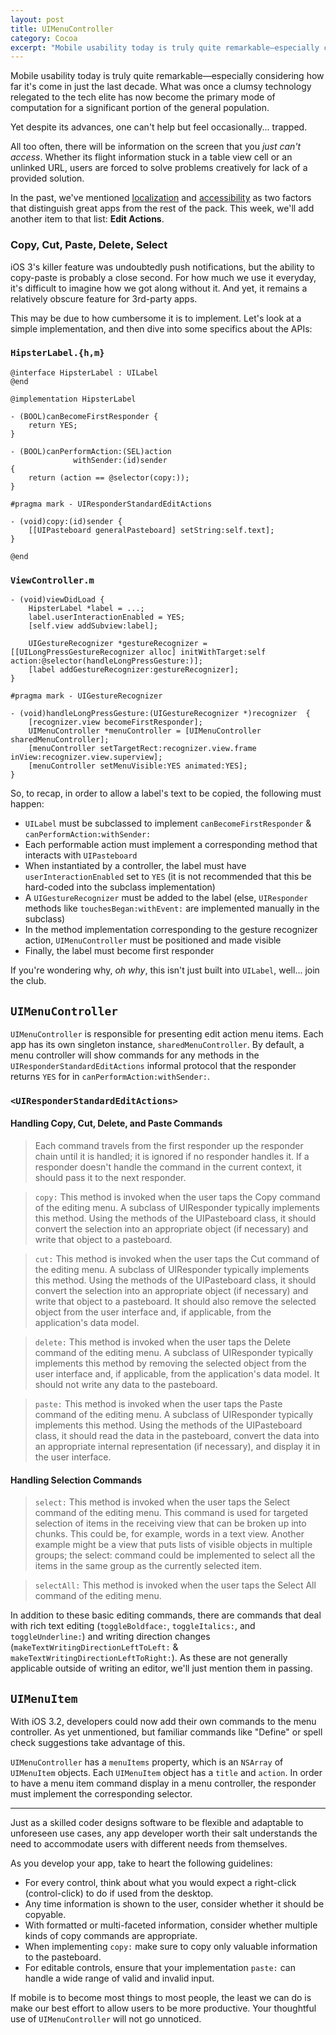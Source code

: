 ```yaml
---
layout: post
title: UIMenuController
category: Cocoa
excerpt: "Mobile usability today is truly quite remarkable—especially considering how far it's come in just the last decade. What was once a clumsy technology relegated to the tech elite has now become the primary mode of computation for a significant portion of the general population."
---
```


Mobile usability today is truly quite remarkable—especially considering how far it's come in just the last decade. What was once a clumsy technology relegated to the tech elite has now become the primary mode of computation for a significant portion of the general population.

Yet despite its advances, one can't help but feel occasionally... trapped.

All too often, there will be information on the screen that you _just can't access_. Whether its flight information stuck in a table view cell or an unlinked URL, users are forced to solve problems creatively for lack of a provided solution.

In the past, we've mentioned [localization](http://nshipster.com/nslocalizedstring) and [accessibility](http://nshipster.com/uiaccessibility) as two factors that distinguish great apps from the rest of the pack. This week, we'll add another item to that list: **Edit Actions**.

### Copy, Cut, Paste, Delete, Select

iOS 3's killer feature was undoubtedly push notifications, but the ability to copy-paste is probably a close second. For how much we use it everyday, it's difficult to imagine how we got along without it. And yet, it remains a relatively obscure feature for 3rd-party apps.

This may be due to how cumbersome it is to implement. Let's look at a simple implementation, and then dive into some specifics about the APIs:

### `HipsterLabel.{h,m}`

~~~{objective-c}
@interface HipsterLabel : UILabel
@end

@implementation HipsterLabel

- (BOOL)canBecomeFirstResponder {
    return YES;
}

- (BOOL)canPerformAction:(SEL)action
              withSender:(id)sender
{
    return (action == @selector(copy:));
}

#pragma mark - UIResponderStandardEditActions

- (void)copy:(id)sender {
   	[[UIPasteboard generalPasteboard] setString:self.text];
}

@end
~~~

### `ViewController.m`

~~~{objective-c}
- (void)viewDidLoad {
	HipsterLabel *label = ...;
	label.userInteractionEnabled = YES;
    [self.view addSubview:label];

    UIGestureRecognizer *gestureRecognizer = [[UILongPressGestureRecognizer alloc] initWithTarget:self action:@selector(handleLongPressGesture:)];
    [label addGestureRecognizer:gestureRecognizer];
}

#pragma mark - UIGestureRecognizer

- (void)handleLongPressGesture:(UIGestureRecognizer *)recognizer  {
	[recognizer.view becomeFirstResponder];
	UIMenuController *menuController = [UIMenuController sharedMenuController];
    [menuController setTargetRect:recognizer.view.frame inView:recognizer.view.superview];
    [menuController setMenuVisible:YES animated:YES];
}
~~~

So, to recap, in order to allow a label's text to be copied, the following must happen:

- `UILabel` must be subclassed to implement `canBecomeFirstResponder` & `canPerformAction:withSender:`
- Each performable action must implement a corresponding method that interacts with `UIPasteboard`
- When instantiated by a controller, the label must have `userInteractionEnabled` set to `YES` (it is not recommended that this be hard-coded into the subclass implementation)
- A `UIGestureRecognizer` must be added to the label (else, `UIResponder` methods like `touchesBegan:withEvent:` are implemented manually in the subclass)
- In the method implementation corresponding to the gesture recognizer action, `UIMenuController` must be positioned and made visible
- Finally, the label must become first responder

If you're wondering why, _oh why_, this isn't just built into `UILabel`, well... join the club.

## `UIMenuController`

`UIMenuController` is responsible for presenting edit action menu items. Each app has its own singleton instance, `sharedMenuController`. By default, a menu controller will show commands for any methods in the `UIResponderStandardEditActions` informal protocol that the responder returns `YES` for in `canPerformAction:withSender:`.

### `<UIResponderStandardEditActions>`

#### Handling Copy, Cut, Delete, and Paste Commands

> Each command travels from the first responder up the responder chain until it is handled; it is ignored if no responder handles it. If a responder doesn't handle the command in the current context, it should pass it to the next responder.

> `copy:` This method is invoked when the user taps the Copy command of the editing menu. A subclass of UIResponder typically implements this method. Using the methods of the UIPasteboard class, it should convert the selection into an appropriate object (if necessary) and write that object to a pasteboard.

> `cut:` This method is invoked when the user taps the Cut command of the editing menu. A subclass of UIResponder typically implements this method. Using the methods of the UIPasteboard class, it should convert the selection into an appropriate object (if necessary) and write that object to a pasteboard. It should also remove the selected object from the user interface and, if applicable, from the application's data model.

> `delete:` This method is invoked when the user taps the Delete command of the editing menu. A subclass of UIResponder typically implements this method by removing the selected object from the user interface and, if applicable, from the application's data model. It should not write any data to the pasteboard.

> `paste:` This method is invoked when the user taps the Paste command of the editing menu. A subclass of UIResponder typically implements this method. Using the methods of the UIPasteboard class, it should read the data in the pasteboard, convert the data into an appropriate internal representation (if necessary), and display it in the user interface.

#### Handling Selection Commands

> `select:` This method is invoked when the user taps the Select command of the editing menu. This command is used for targeted selection of items in the receiving view that can be broken up into chunks. This could be, for example, words in a text view. Another example might be a view that puts lists of visible objects in multiple groups; the select: command could be implemented to select all the items in the same group as the currently selected item.

> `selectAll:` This method is invoked when the user taps the Select All command of the editing menu.

In addition to these basic editing commands, there are commands that deal with rich text editing (`toggleBoldface:`, `toggleItalics:`, and `toggleUnderline:`) and writing direction changes (`makeTextWritingDirectionLeftToLeft:` & `makeTextWritingDirectionLeftToRight:`). As these are not generally applicable outside of writing an editor, we'll just mention them in passing.

## `UIMenuItem`

With iOS 3.2, developers could now add their own commands to the menu controller. As yet unmentioned, but familiar commands like "Define" or spell check suggestions take advantage of this.

`UIMenuController` has a `menuItems` property, which is an `NSArray` of `UIMenuItem` objects. Each `UIMenuItem` object has a `title` and `action`. In order to have a menu item command display in a menu controller, the responder must implement the corresponding selector.

---

Just as a skilled coder designs software to be flexible and adaptable to unforeseen use cases, any app developer worth their salt understands the need to accommodate users with different needs from themselves.

As you develop your app, take to heart the following guidelines:

- For every control, think about what you would expect a right-click (control-click) to do if used from the desktop.
- Any time information is shown to the user, consider whether it should be copyable.
- With formatted or multi-faceted information, consider whether multiple kinds of copy commands are appropriate.
- When implementing `copy:` make sure to copy only valuable information to the pasteboard.
- For editable controls, ensure that your implementation `paste:` can handle a wide range of valid and invalid input.

If mobile is to become most things to most people, the least we can do is make our best effort to allow users to be more productive. Your thoughtful use of `UIMenuController` will not go unnoticed.
